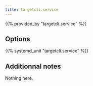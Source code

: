 ```yaml
---
title: targetcli.service
---
```


{{% provided_by "targetcli.service" %}}

## Options

{{% systemd_unit "targetcli.service" %}}

## Additionnal notes

Nothing here.